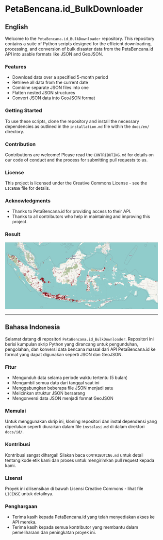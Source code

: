 # PetaBencana.id_BulkDownloader

## English

Welcome to the `PetaBencana.id_BulkDownloader` repository. This repository contains a suite of Python scripts designed for the efficient downloading, processing, and conversion of bulk disaster data from the PetaBencana.id API into usable formats like JSON and GeoJSON.

### Features

- Download data over a specified 5-month period
- Retrieve all data from the current date
- Combine separate JSON files into one
- Flatten nested JSON structures
- Convert JSON data into GeoJSON format

### Getting Started

To use these scripts, clone the repository and install the necessary dependencies as outlined in the `installation.md` file within the `docs/en/` directory.

### Contribution

Contributions are welcome! Please read the `CONTRIBUTING.md` for details on our code of conduct and the process for submitting pull requests to us.

### License

This project is licensed under the Creative Commons License - see the `LICENSE` file for details.

### Acknowledgments

- Thanks to PetaBencana.id for providing access to their API.
- Thanks to all contributors who help in maintaining and improving this project.

### Result
![Map of Disaster Occurrences in Indonesia 2016-2024 taken by PetaBencana.id_BulkDownloader](https://github.com/zakiulfahmijailani/PetaBencana.id_BulkDownloader/blob/main/petabencana_map.png)


---

## Bahasa Indonesia

Selamat datang di repositori `PetaBencana.id_BulkDownloader`. Repositori ini berisi kumpulan skrip Python yang dirancang untuk pengunduhan, pengolahan, dan konversi data bencana massal dari API PetaBencana.id ke format yang dapat digunakan seperti JSON dan GeoJSON.

### Fitur

- Mengunduh data selama periode waktu tertentu (5 bulan)
- Mengambil semua data dari tanggal saat ini
- Menggabungkan beberapa file JSON menjadi satu
- Melicinkan struktur JSON bersarang
- Mengonversi data JSON menjadi format GeoJSON

### Memulai

Untuk menggunakan skrip ini, kloning repositori dan instal dependensi yang diperlukan seperti diuraikan dalam file `instalasi.md` di dalam direktori `docs/id/`.

### Kontribusi

Kontribusi sangat dihargai! Silakan baca `CONTRIBUTING.md` untuk detail tentang kode etik kami dan proses untuk mengirimkan pull request kepada kami.

### Lisensi

Proyek ini dilisensikan di bawah Lisensi Creative Commons - lihat file `LICENSE` untuk detailnya.

### Penghargaan

- Terima kasih kepada PetaBencana.id yang telah menyediakan akses ke API mereka.
- Terima kasih kepada semua kontributor yang membantu dalam pemeliharaan dan peningkatan proyek ini.

